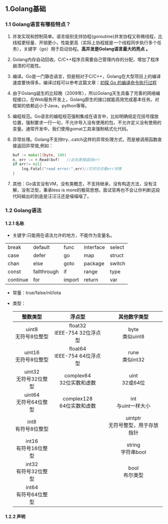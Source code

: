 

## 1.Golang基础

### 1.1 Golang语言有哪些特点？

1.  并发实现和控制简单。语言级别支持协程(goroutine)并发协程又称微线程，比线程更轻量、开销更小，性能更高（实际上协程就是一个线程同步执行多个任务），关键字（go）用于启动协程。**高并发是Golang语言最大的亮点 。**

2.  Golang内存自动回收。C/C++程序员需要自己管理内存的分配，增加了程序崩溃的可能性。

3.  编译。Go是一门静态语言，但是相对于C/C++，Golang在大型项目上的编译速度要快得多。编译过程可以参考这篇文章：[初探 Go 的编译命令执行过程](https://halfrost.com/go_command/)

4. 由于Golang诞生的比较晚（2009年），所以Golang天生具备了完善的网络编程接口，在Web服务开发上，Golang原生的接口就能高效完成基本任务。对框架的依赖远小于Java，python等等。

5. 编程规范。Go语言的编程规范强制集成在语言中，比如明确规定花括号摆放位置，强制要求一行一句，不允许导入没有使用的包，不允许定义没有使用的变量。通常开发中，我们使用gomat工具来强制格式化代码。

6. 异常处理。Golang不支持try...catch这样的异常处理方式，而是被调用函数直接返回异常值,例如：

   ~~~go
   buf := make([]byte, 100)
   n, err := r.Read(buf)   //此处直接返回err
   if err!= nil{
       log.Fatal("read error:",err)//打印日志看err详情
   }
   ~~~

7. 其他：Go语言没有VM，没有类概念，不支持继承，没有构造方法，没有注解，没有泛型，秉承less is more的极简思想。面试官再也不会让你判断这段代码输出的到底是汪汪汪还是喵喵喵了。

 ### 1.2 Golang语法

#### 1.2.1 名称

* 关键字:只能用在语法允许的地方，不能作为变量名。

<table>
    <tr>
      <td>break</td>
      <td>default</td>
      <td>func</td>
      <td>interface</td>
      <td>select</td>
   </tr>
   <tr>
      <td>case </td>
      <td>defer</td>
      <td>go</td>
      <td>map</td>
      <td>struct</td>
   </tr>
   <tr>
      <td>chan</td>
      <td>else</td>
      <td>goto</td>
      <td>package</td>
      <td>switch</td>
   </tr>
   <tr>
      <td>const</td>
      <td>fallthrough</td>
      <td>if</td>
      <td>range</td>
      <td>type</td>
   </tr>
   <tr>
      <td>continue</td>
      <td>for</td>
      <td>import</td>
      <td>return</td>
      <td>var</td>
   </tr>
</table>

* 常量：true/false/nil/iota

* 类型：

  |         整数类型          |             浮点型              |             其他数字类型              |
  | :-----------------------: | :-----------------------------: | :-----------------------------------: |
  |  uint8<br/>无符号8位整型  | float32<br/>IEEE-754 32位浮点型 |          byte<br />类似uint8          |
  | uint16<br/>无符号8位整型  | float64<br/>IEEE-754 64位浮点型 |          rune<br />类似int32          |
  | uint32<br/>无符号32位整型 |  complex64<br/>32位实数和虚数   |          uint<br />32或64位           |
  | uint64<br/>无符号64位整型 |  complex128<br/>64位实数和虚数  |        int<br />与uint一样大小        |
  |  int8<br/>有符号8位整型   |                                 | uintptr<br />无符号整型，用于存放指针 |
  | int16<br/>有符号16位整型  |                                 |        string<br />字符串bool         |
  | int32<br/>有符号32位整型  |                                 |          bool<br />布尔类型           |
  | int64<br/>有符号64位整型  |                                 |                                       |

  

#### 1.2.2 声明

